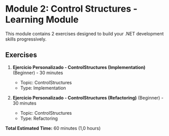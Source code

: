 # Module 2: Control Structures - Learning Module

This module contains 2 exercises designed to build your .NET development skills progressively.

## Exercises
1. **Ejercicio Personalizado - ControlStructures (Implementation)** (Beginner) - 30 minutes
   - Topic: ControlStructures
   - Type: Implementation

2. **Ejercicio Personalizado - ControlStructures (Refactoring)** (Beginner) - 30 minutes
   - Topic: ControlStructures
   - Type: Refactoring

**Total Estimated Time:** 60 minutes (1,0 hours)
